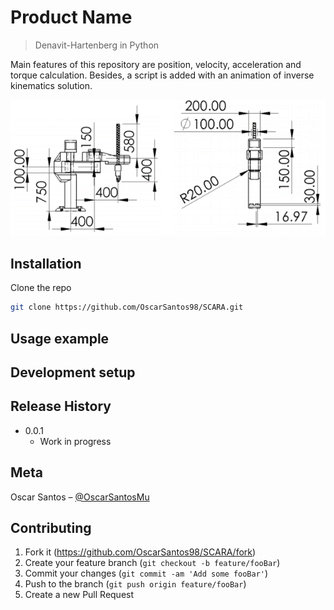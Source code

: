 # Product Name
> Denavit-Hartenberg in Python

Main features of this repository are position, velocity, acceleration and torque calculation. Besides, a script is added with an animation of inverse kinematics solution.

![](static/header.png)

## Installation

Clone the repo
   ```sh
   git clone https://github.com/OscarSantos98/SCARA.git
   ```

## Usage example



## Development setup



## Release History

* 0.0.1
    * Work in progress

## Meta

Oscar Santos – [@OscarSantosMu](https://twitter.com/OscarSantosMu)


## Contributing

1. Fork it (<https://github.com/OscarSantos98/SCARA/fork>)
2. Create your feature branch (`git checkout -b feature/fooBar`)
3. Commit your changes (`git commit -am 'Add some fooBar'`)
4. Push to the branch (`git push origin feature/fooBar`)
5. Create a new Pull Request
